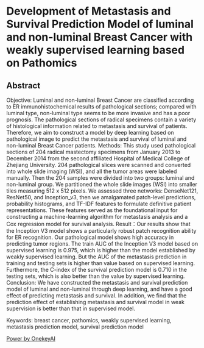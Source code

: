 # Development of Metastasis and Survival Prediction Model of luminal and non-luminal Breast Cancer with weakly supervised learning based on Pathomics

## Abstract

Objective: Luminal and non-luminal Breast Cancer are classified according to ER immunohistochemical results of pathological sections; compared with luminal type, non-luminal type seems to be more invasive and has a poor prognosis. The pathological sections of radical specimens contain a variety of histological information related to metastasis and survival of patients. Therefore, we aim to construct a model by deep learning based on pathological image to predict the metastasis and survival of luminal and non-luminal Breast Cancer patients.
Methods: This study used pathological sections of 204 radical mastectomy specimens from January 2013 to December 2014 from the second affiliated Hospital of Medical College of Zhejiang University. 204 pathological slices were scanned and converted into whole slide imaging (WSI), and all the tumor areas were labeled manually. Then the 204 samples were divided into two groups: luminal and non-luminal group. We partitioned the whole slide images (WSI) into smaller tiles measuring 512 x 512 pixels. We assessed three networks: DenseNet121, ResNet50, and Inception_v3, then we amalgamated patch-level predictions, probability histograms, and TF-IDF features to formulate definitive patient representations. These features served as the foundational input for constructing a machine-learning algorithm for metastasis analysis and a Cox regression model for survival analysis.
Result：Our results show that the Inception V3 model shows a particularly robust patch recognition ability for ER recognition. Our pathological model shows high accuracy in predicting tumor regions. The train AUC of the Inception V3 model based on supervised learning is 0.975, which is higher than the model established by weakly supervised learning. But the AUC of the metastasis prediction in training and testing sets is higher than value based on supervised learning. Furthermore, the C-index of the survival prediction model is 0.710 in the testing sets, which is also better than the value by supervised learning.
Conclusion: We have constructed the metastasis and survival prediction model of luminal and non-luminal through deep learning, and have a good effect of predicting metastasis and survival. In addition, we find that the prediction effect of establishing metastasis and survival model in weak supervision is better than that in supervised model.

Keywords: breast cancer, pathomics, weakly supervised learning, metastasis prediction model, survival prediction model

[Power by OnekeyAI](http://medai.icu/)